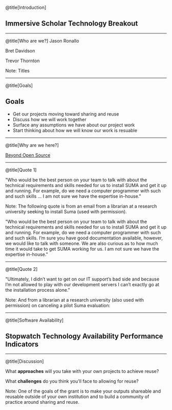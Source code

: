 @title[Introduction]
## Immersive Scholar Technology Breakout

---
@title[Who are we?]
Jason Ronallo

Bret Davidson

Trevor Thornton

Note:
Titles

---
@title[Goals]
## Goals

- Get our projects moving toward sharing and reuse
- Discuss how we will work together
- Surface any assumptions we have about our project work
- Start thinking about how we will know our work is resuable

---
@title[Why are we here?]

[Beyond Open Source](http://journal.code4lib.org/articles/11148)

---
@title[Quote 1]

"Who would be the best person on your team to talk with about the technical requirements and skills needed for us to install SUMA and get it up and running. For example, do we need a computer programmer with such and such skills &hellip; I am not sure we have the expertise in-house."

Note:
The following quote is from an email from a librarian at a research university seeking to install Suma (used with permission).

"Who would be the best person on your team to talk with about the technical requirements and skills needed for us to install SUMA and get it up and running. For example, do we need a computer programmer with such and such skills. I’m sure you have good documentation available, however, we would like to talk with someone. We are also curious as to how much time it would take to get SUMA working for us. I am not sure we have the expertise in-house."

---
@title[Quote 2]

"Ultimately, I didn’t want to get on our IT support’s bad side and because I’m not allowed to play with our development servers I can’t exactly go at the installation process alone."

Note:
And from a librarian at a research university (also used with permission) on canceling a pilot Suma evaluation:

---
@title[Software Availability]

## Stopwatch Technology Availability Performance Indicators

---
@title[Discussion]

What **approaches** will you take with your own projects to achieve reuse?

What **challenges** do you think you'll face to allowing for reuse?

Note:
One of the goals of the grant is to make your outputs shareable and reusable outside of your own institution and to build a community of practice around sharing and reuse.
